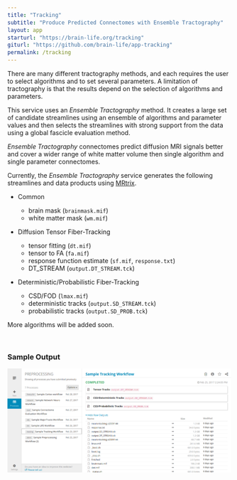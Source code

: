 ```yaml
---
title: "Tracking"
subtitle: "Produce Predicted Connectomes with Ensemble Tractography"
layout: app
starturl: "https://brain-life.org/tracking"
giturl: "https://github.com/brain-life/app-tracking"
permalink: /tracking
---
```


There are many different tractography methods, and each requires the user to select algorithms and to set several parameters. A limitation of tractography is that the results depend on the selection of algorithms and parameters. 

This service uses an *Ensemble Tractography* method. It creates a large set of candidate streamlines using an ensemble of algorithms and parameter values and then selects the streamlines with strong support from the data using a global fascicle evaluation method. 

*Ensemble Tractography* connectomes predict diffusion MRI signals better and cover a wider range of white matter volume then single algorithm and single parameter connectomes.

Currently, the *Ensemble Tractography* service generates the following streamlines and data products using [MRtrix](http://www.mrtrix.org).

* Common
  * brain mask (`brainmask.mif`)
  * white matter mask (`wm.mif`) 

* Diffusion Tensor Fiber-Tracking
  * tensor fitting (`dt.mif`)
  * tensor to FA (`fa.mif`) 
  * response function estimate (`sf.mif`, `response.txt`)
  * DT_STREAM (`output.DT_STREAM.tck`)

* Deterministic/Probabilistic Fiber-Tracking
  * CSD/FOD (`lmax.mif`)
  * deterministic tracks (`output.SD_STREAM.tck`) 
  * probabilistic tracks (`output.SD_PROB.tck`) 

More algorithms will be added soon.

<br>
<h3>Sample Output</h3>
<center>
<img src="/images/screenshots/tracking.png" class="screenshot">
</center>
<br>
